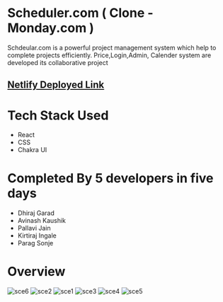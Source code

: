 # Scheduler.com ( Clone - Monday.com )

Schdeular.com is a powerful project management system which help to complete projects efficiently. Price,Login,Admin, Calender system are developed its collaborative project

## [Netlify Deployed Link](https://schedulermonday.netlify.app/)

# Tech Stack Used
  - React
  - CSS
  - Chakra UI
  
# Completed By 5 developers in five days
 - Dhiraj Garad
 - Avinash Kaushik
 - Pallavi Jain
 - Kirtiraj Ingale
 - Parag Sonje


# Overview

![sce6](https://user-images.githubusercontent.com/106136277/212605251-7e6d8f8c-232b-4eef-8254-17532c0176e6.png)
![sce2](https://user-images.githubusercontent.com/106136277/212605255-5031ec27-7b56-4bae-9887-a5e5136c22e6.png)
![sce1](https://user-images.githubusercontent.com/106136277/212605258-6b47f2e2-856d-40d9-a92b-f5622002b444.png)
![sce3](https://user-images.githubusercontent.com/106136277/212605267-800edaca-9411-4810-b973-0b3a9a042c45.png)
![sce4](https://user-images.githubusercontent.com/106136277/212605273-e84832c8-0887-44ac-853c-0c9a3df6da6d.png)
![sce5](https://user-images.githubusercontent.com/106136277/212605277-d311a3cb-9f1d-46eb-bbb8-28da1ff676ea.png)
